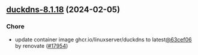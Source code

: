 

## [duckdns-8.1.18](https://github.com/truecharts/charts/compare/duckdns-8.1.17...duckdns-8.1.18) (2024-02-05)

### Chore



- update container image ghcr.io/linuxserver/duckdns to latest[@63cef06](https://github.com/63cef06) by renovate ([#17954](https://github.com/truecharts/charts/issues/17954))